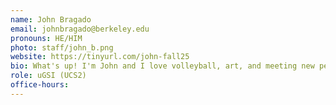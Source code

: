 ```yaml
---
name: John Bragado
email: johnbragado@berkeley.edu
pronouns: HE/HIM
photo: staff/john_b.png
website: https://tinyurl.com/john-fall25
bio: What's up! I'm John and I love volleyball, art, and meeting new people. Super hyped to be on this Data 8 journey with y'all :)
role: uGSI (UCS2)
office-hours: 
---
```

